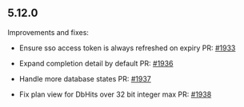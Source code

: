 
## 5.12.0

Improvements and fixes:

- Ensure sso access token is always refreshed on expiry PR: [#1933](https://github.com/neo4j/neo4j-browser/pull/1933)

- Expand completion detail by default PR: [#1936](https://github.com/neo4j/neo4j-browser/pull/1936)

- Handle more database states PR: [#1937](https://github.com/neo4j/neo4j-browser/pull/1937)

- Fix plan view for DbHits over 32 bit integer max PR: [#1938](https://github.com/neo4j/neo4j-browser/pull/1938)


